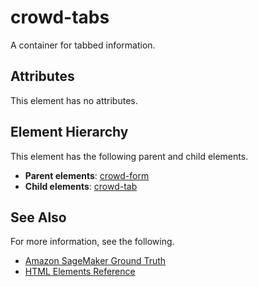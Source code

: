 # crowd\-tabs<a name="sms-ui-template-crowd-tabs"></a>

A container for tabbed information\.

## Attributes<a name="tabs-attributes"></a>

This element has no attributes\.

## Element Hierarchy<a name="tabs-element-hierarchy"></a>

This element has the following parent and child elements\.
+ **Parent elements**: [crowd\-form](sms-ui-template-crowd-form.md) 
+ **Child elements**: [crowd\-tab](sms-ui-template-crowd-tab.md)

## See Also<a name="tabs-see-also"></a>

For more information, see the following\.
+ [Amazon SageMaker Ground Truth](sms.md)
+ [HTML Elements Reference](sms-ui-template-reference.md)